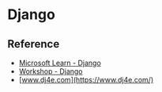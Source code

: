 # Django

## Reference
- [Microsoft Learn - Django](https://learn.microsoft.com/es-es/training/paths/django-create-data-driven-websites/)
- [Workshop - Django](https://microsoft.github.io/workshop-library/full/django-get-started/)
- [www.dj4e.com](https://www.dj4e.com/)

